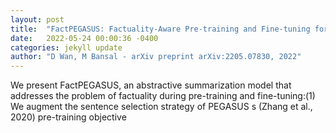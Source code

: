 ```yaml
---
layout: post
title:  "FactPEGASUS: Factuality-Aware Pre-training and Fine-tuning for Abstractive Summarization"
date:   2022-05-24 00:00:36 -0400
categories: jekyll update
author: "D Wan, M Bansal - arXiv preprint arXiv:2205.07830, 2022"
---
```

We present FactPEGASUS, an abstractive summarization model that addresses the problem of factuality during pre-training and fine-tuning:(1) We augment the sentence selection strategy of PEGASUS s (Zhang et al., 2020) pre-training objective 